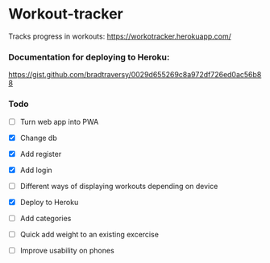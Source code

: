 # Workout-tracker
Tracks progress in workouts:
https://workotracker.herokuapp.com/


### Documentation for deploying to Heroku: 
https://gist.github.com/bradtraversy/0029d655269c8a972df726ed0ac56b88

### Todo

- [ ] Turn web app into PWA 
- [x] Change db
- [x] Add register
- [x] Add login
- [ ] Different ways of displaying workouts depending on device
- [x] Deploy to Heroku
- [ ] Add categories 
- [ ] Quick add weight to an existing excercise
- [ ] Improve usability on phones 


